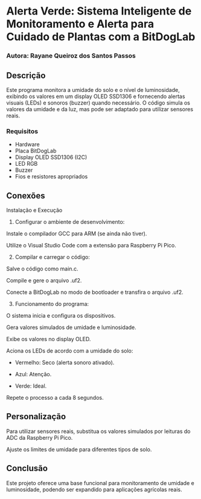 # Alerta Verde: Sistema Inteligente de Monitoramento e Alerta para Cuidado de Plantas com a BitDogLab 

### Autora: Rayane Queiroz dos Santos Passos

## Descrição

Este programa monitora a umidade do solo e o nível de luminosidade, exibindo os valores em um display OLED SSD1306 e fornecendo alertas visuais (LEDs) e sonoros (buzzer) quando necessário. O código simula os valores da umidade e da luz, mas pode ser adaptado para utilizar sensores reais.

### Requisitos

- Hardware
- Placa BitDogLab
- Display OLED SSD1306 (I2C)
- LED RGB
- Buzzer
- Fios e resistores apropriados

## Conexões

Instalação e Execução

1. Configurar o ambiente de desenvolvimento:

Instale o compilador GCC para ARM (se ainda não tiver).

Utilize o Visual Studio Code com a extensão para Raspberry Pi Pico.

2. Compilar e carregar o código:

Salve o código como main.c.

Compile e gere o arquivo .uf2.

Conecte a BitDogLab no modo de bootloader e transfira o arquivo .uf2.

3. Funcionamento do programa:

O sistema inicia e configura os dispositivos.

Gera valores simulados de umidade e luminosidade.

Exibe os valores no display OLED.

Aciona os LEDs de acordo com a umidade do solo:

- Vermelho: Seco (alerta sonoro ativado).

- Azul: Atenção.

- Verde: Ideal.

Repete o processo a cada 8 segundos.

## Personalização

Para utilizar sensores reais, substitua os valores simulados por leituras do ADC da Raspberry Pi Pico.

Ajuste os limites de umidade para diferentes tipos de solo.

## Conclusão

Este projeto oferece uma base funcional para monitoramento de umidade e luminosidade, podendo ser expandido para aplicações agrícolas reais.

